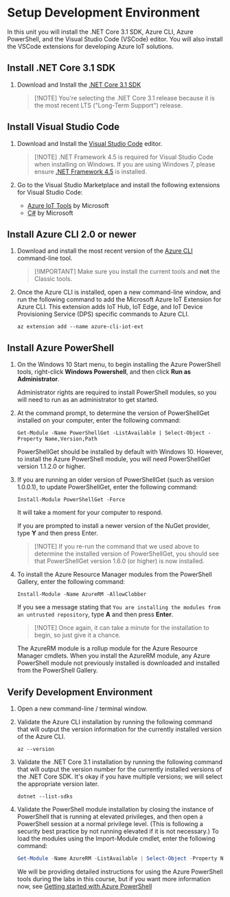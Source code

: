 # Setup Development Environment

In this unit you will install the .NET Core 3.1 SDK, Azure CLI, Azure PowerShell, and the Visual Studio Code (VSCode) editor. You will also install the VSCode extensions for developing Azure IoT solutions.

## Install .NET Core 3.1 SDK

1. Download and Install the [.NET Core 3.1 SDK](https://dotnet.microsoft.com/download)

    > [!NOTE] You're selecting the .NET Core 3.1 release because it is the most recent LTS ("Long-Term Support") release.

## Install Visual Studio Code

1. Download and Install the [Visual Studio Code](https://code.visualstudio.com) editor.

    > [!NOTE] .NET Framework 4.5 is required for Visual Studio Code when installing on Windows. If you are using Windows 7, please ensure [.NET Framework 4.5](https://www.microsoft.com/en-us/download/details.aspx?id=30653) is installed.

2. Go to the Visual Studio Marketplace and install the following extensions for Visual Studio Code:

    - [Azure IoT Tools](https://marketplace.visualstudio.com/items?itemName=vsciot-vscode.azure-iot-tools) by Microsoft
    - [C#](https://marketplace.visualstudio.com/items?itemName=ms-vscode.csharp) by Microsoft

## Install Azure CLI 2.0 or newer

1. Download and install the most recent version of the [Azure CLI](https://docs.microsoft.com/en-us/cli/azure/install-azure-cli?view=azure-cli-latest) command-line tool. 
   
    > [!IMPORTANT] Make sure you install the current tools and **not** the Classic tools.

2. Once the Azure CLI is installed, open a new command-line window, and run the following command to add the Microsoft Azure IoT Extension for Azure CLI. This extension adds IoT Hub, IoT Edge, and IoT Device Provisioning Service (DPS) specific commands to Azure CLI.

    ```cmd/sh
    az extension add --name azure-cli-iot-ext
    ```

## Install Azure PowerShell

1. On the Windows 10 Start menu, to begin installing the Azure PowerShell tools, right-click **Windows Powershell**, and then click **Run as Administrator**.

    Administrator rights are required to install PowerShell modules, so you will need to run as an administrator to get started.

1. At the command prompt, to determine the version of PowerShellGet installed on your computer, enter the following command:

    `Get-Module -Name PowerShellGet -ListAvailable | Select-Object -Property Name,Version,Path`

    PowerShellGet should be installed by default with Windows 10. However, to install the Azure PowerShell module, you will need PowerShellGet version 1.1.2.0 or higher.

1. If you are running an older version of PowerShellGet (such as version 1.0.0.1), to update PowerShellGet, enter the following command:

    `Install-Module PowerShellGet -Force`

    It will take a moment for your computer to respond.

    If you are prompted to install a newer version of the NuGet provider, type **Y** and then press Enter.

    > [!NOTE] If you re-run the command that we used above to determine the installed version of PowerShellGet, you should see that PowerShellGet version 1.6.0 (or higher) is now installed.

1. To install the Azure Resource Manager modules from the PowerShell Gallery, enter the following command:

    `Install-Module -Name AzureRM -AllowClobber`

    If you see a message stating that `You are installing the modules from an untrusted repository`, type **A** and then press **Enter**.

    > [!NOTE] Once again, it can take a minute for the installation to begin, so just give it a chance.

    The AzureRM module is a rollup module for the Azure Resource Manager cmdlets. When you install the AzureRM module, any Azure PowerShell module not previously installed is downloaded and installed from the PowerShell Gallery.

## Verify Development Environment

1. Open a new command-line / terminal window.

2. Validate the Azure CLI installation by running the following command that will output the version information for the currently installed version of the Azure CLI.

    ```cmd/sh
    az --version
    ```

3. Validate the .NET Core 3.1 installation by running the following command that will output the version number for the currently installed versions of the .NET Core SDK.  It's okay if you have multiple versions; we will select the appropriate version later.

    ```cmd/sh
    dotnet --list-sdks
    ```
4. Validate the PowerShell module installation by closing the instance of PowerShell that is running at elevated privileges, and then open a PowerShell session at a normal privilege level. (This is following a security best practice by not running elevated if it is not necessary.)  To load the modules using the Import-Module cmdlet, enter the following command:

    ```PowerShell
    Get-Module -Name AzureRM -ListAvailable | Select-Object -Property Name,Version,Path
    ```

    We will be providing detailed instructions for using the Azure PowerShell tools during the labs in this course, but if you want more information now, see [Getting started with Azure PowerShell](https://docs.microsoft.com/en-us/powershell/azure/get-started-azureps?view=azurermps-5.7.0)
